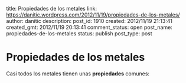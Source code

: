 title: Propiedades de los metales
link: https://danitic.wordpress.com/2012/11/19/propiedades-de-los-metales/
author: danitic
description: 
post_id: 1910
created: 2012/11/19 21:13:41
created_gmt: 2012/11/19 20:13:41
comment_status: open
post_name: propiedades-de-los-metales
status: publish
post_type: post

# Propiedades de los metales

Casi todos los metales tienen unas **propiedades** comunes: